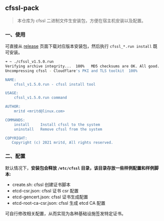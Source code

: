 ## cfssl-pack

> 本仓库为 cfssl 二进制文件生安装包，方便在宿主机安装以及配置。

### 一、使用

可直接从 [release](https://github.com/mritd/cfssl-pack/releases) 页面下载对应版本安装包，然后执行 `cfssl_*.run install` 既可安装。

```sh
➜ ~ ./cfssl_v1.5.0.run
Verifying archive integrity...  100%   MD5 checksums are OK. All good.
Uncompressing cfssl - Cloudflare's PKI and TLS toolkit  100%

NAME:
    cfssl_v1.5.0.run - cfssl install tool

USAGE:
    cfssl_v1.5.0.run command

AUTHOR:
    mritd <mritd@linux.com>

COMMANDS:
    install     Install cfssl to the system
    uninstall   Remove cfssl from the system

COPYRIGHT:
   Copyright (c) 2021 mritd, All rights reserved.
```

### 二、配置

默认情况下，**安装包会释放 `/etc/cfssl` 目录，该目录存放一些样例配置和样例脚本:**

- create.sh: cfssl 创建证书脚本
- etcd-csr.json: cfssl 证书 csr 配置
- etcd-gencert.json: cfssl 证书生成配置
- etcd-root-ca-csr.json: cfssl 生成 etcd CA 配置

可自行修改相关配置，从而实现为各种基础设施签发特定证书。
